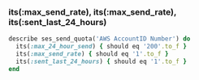 ### its(:max_send_rate), its(:max_send_rate), its(:sent_last_24_hours)

```ruby
describe ses_send_quota('AWS AccountID Number') do
  its(:max_24_hour_send) { should eq '200'.to_f }
  its(:max_send_rate) { should eq '1'.to_f }
  its(:sent_last_24_hours) { should eq '1'.to_f }
end
```
